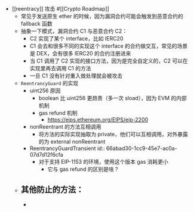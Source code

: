 - [[reentracy]] 攻击 #[[Crypto Roadmap]]
	- 常见于发送原生 ether 的时候，因为漏洞合约可能会触发到恶意合约的 fallback 函数
	- 抽象一下模式，漏洞合约 C1 与恶意合约 C2：
		- C2 实现了某个 interface，比如 IERC20
		- C1 会去和很多不同的实现这个 interface 的合约做交互，常见的场景是 DEX，会有很多 IERC20 的合约注册进来
		- 当 C1 调用了 C2 实现的接口方法，因为是完全自定义的，C2 可以在实现里再去调用 C1 的方法
		- 一旦 C1 没有针对重入做处理就会被攻击
	- `ReentrancyGuard` 的实现
		- uint256 原因
			- boolean 比 uint256 更昂贵（多一次 sload），因为 EVM 的内部机制
			- gas refund 机制
				- https://eips.ethereum.org/EIPS/eip-2200
		- nonReentrant 的方法互相调用
			- 将方法的实际实现抽取为 private，他们可以互相调用，对外暴露的为  external nonReentrant
		- ReentrancyGuardTransient
		  id:: 66abad30-1cc9-45e7-ac0a-07d7d12f6cfa
			- 对于支持 EIP-1153 的环境，使用这个版本 gas 消耗更小
				- 它与 gas refund 的区别是啥？
	- 其他防止的方法：
		-
		-